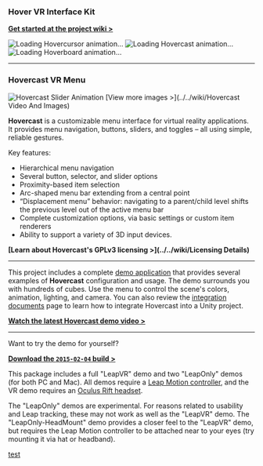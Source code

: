 ### Hover VR Interface Kit

**[Get started at the project wiki >](../../wiki)**

![Loading Hovercursor animation...](http://www.aestheticinteractive.com/hover/cursor/Hovercursor-Main-728.gif) 
![Loading Hovercast animation...](http://www.aestheticinteractive.com/hover/cast/Hovercast-Main-728.gif) 
![Loading Hoverboard animation...](http://www.aestheticinteractive.com/hover/board/Hoverboard-Main-728.gif) 

---
### Hovercast VR Menu
![Hovercast Slider Animation](http://www.aestheticinteractive.com/clients/hovercast/Hovercast-Slider.gif)
[View more images >](../../wiki/Hovercast Video And Images)

**Hovercast** is a customizable menu interface for virtual reality applications. It provides menu navigation, buttons, sliders, and toggles – all using simple, reliable gestures.

Key features:

-	Hierarchical menu navigation
-	Several button, selector, and slider options
-	Proximity-based item selection
-	Arc-shaped menu bar extending from a central point
-	“Displacement menu” behavior: navigating to a parent/child level shifts the previous level out of the active menu bar
-	Complete customization options, via basic settings or custom item renderers
-	Ability to support a variety of 3D input devices.

**[Learn about Hovercast's GPLv3  licensing >](../../wiki/Licensing Details)**

---
This project includes a complete [demo application](../tree/master/Unity/Assets/Hover/Demo/CastCubes) that provides several examples of **Hovercast** configuration and usage. The demo surrounds you with hundreds of cubes. Use the menu to control the scene's colors, animation, lighting, and camera. You can also review the [integration documents](../../wiki) page to learn how to integrate Hovercast into a Unity project.

**[Watch the latest Hovercast demo video >](https://www.youtube.com/watch?v=Phn3Ix-YxPA)**

---
Want to try the demo for yourself?

**[Download the `2015-02-04` build >](http://www.aestheticinteractive.com/clients/hovercast/HovercastDemo-2015-02-04.zip)**

This package includes a full "LeapVR" demo and two "LeapOnly" demos (for both PC and Mac). All demos require a [Leap Motion controller](https://www.leapmotion.com/product/vr), and the VR demo requires an [Oculus Rift headset](https://www.oculus.com/). 

The "LeapOnly" demos are experimental. For reasons related to usability and Leap tracking, these may not work as well as the "LeapVR" demo. The "LeapOnly-HeadMount" demo provides a closer feel to the "LeapVR" demo, but requires the Leap Motion controller to be attached near to your eyes (try mounting it via hat or headband).


[test](./)
